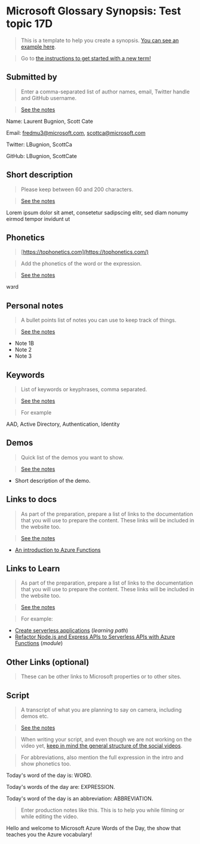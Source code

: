 # Microsoft Glossary Synopsis: Test topic 17D

> This is a template to help you create a synopsis. [You can see an example here](https://aka.ms/glossary/sample/synopsis).

> Go to [the instructions to get started with a new term!](https://github.com/lbugnion/ms-glossary/blob/master/instructions/getting-started.md)

## Submitted by

> Enter a comma-separated list of author names, email, Twitter handle and GitHub username.

> [See the notes](https://github.com/lbugnion/ms-glossary/blob/main/instructions/getting-started-synopsis.md#submitted-by)

Name: Laurent Bugnion, Scott Cate

Email: fredmu3@microsoft.com, scottca@microsoft.com

Twitter: LBugnion, ScottCa

GitHub: LBugnion, ScottCate

## Short description

> Please keep between 60 and 200 characters.

> [See the notes](https://github.com/lbugnion/ms-glossary/blob/main/instructions/getting-started-synopsis.md#short-description)

Lorem ipsum dolor sit amet, consetetur sadipscing elitr, sed diam nonumy eirmod tempor invidunt ut

## Phonetics

> [https://tophonetics.com](https://tophonetics.com/)

> Add the phonetics of the word or the expression.

> [See the notes](https://github.com/lbugnion/ms-glossary/blob/main/instructions/getting-started-synopsis.md#phonetics)

wɜrd

## Personal notes

> A bullet points list of notes you can use to keep track of things.

> [See the notes](https://github.com/lbugnion/ms-glossary/blob/main/instructions/getting-started-synopsis.md#personal-notes)

- Note 1B
- Note 2
- Note 3

## Keywords

> List of keywords or keyphrases, comma separated.

> [See the notes](https://github.com/lbugnion/ms-glossary/blob/main/instructions/getting-started-synopsis.md#keywords-or-key-expressions)

> For example

AAD, Active Directory, Authentication, Identity

## Demos

> Quick list of the demos you want to show.

> [See the notes](https://github.com/lbugnion/ms-glossary/blob/main/instructions/getting-started-synopsis.md#demos)

- Short description of the demo.

## Links to docs

> As part of the preparation, prepare a list of links to the documentation that you will use to prepare the content. These links will be included in the website too.

> [See the notes](https://github.com/lbugnion/ms-glossary/blob/main/instructions/getting-started-synopsis.md#links-to-docs)

- [An introduction to Azure Functions](https://docs.microsoft.com/azure/azure-functions/functions-overview)

## Links to Learn

> As part of the preparation, prepare a list of links to the documentation that you will use to prepare the content. These links will be included in the website too.

> [See the notes](https://github.com/lbugnion/ms-glossary/blob/main/instructions/getting-started-synopsis.md#links-to-learn)

> For example:

- [Create serverless applications](https://docs.microsoft.com/learn/paths/create-serverless-applications) (*learning path*)
- [Refactor Node.js and Express APIs to Serverless APIs with Azure Functions](https://docs.microsoft.com/learn/modules/shift-nodejs-express-apis-serverless) (*module*)

## Other Links (optional)

> These can be other links to Microsoft properties or to other sites.

## Script

> A transcript of what you are planning to say on camera, including demos etc.

> [See the notes](https://github.com/lbugnion/ms-glossary/blob/main/instructions/getting-started-synopsis.md#script)

> When writing your script, and even though we are not working on the video yet, [keep in mind the general structure of the social videos](./getting-started-video.md).

> For abbreviations, also mention the full expression in the intro and show phonetics too.

Today's word of the day is: WORD.

Today's words of the day are: EXPRESSION.

Today's word of the day is an abbreviation: ABBREVIATION.

> Enter production notes like this. This is to help you while filming or while editing the video.

Hello and welcome to Microsoft Azure Words of the Day, the show that teaches you the Azure vocabulary!

